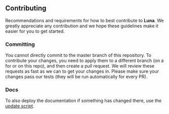 ## Contributing

Recommendations and requirements for how to best contribute to **Luna**.
We greatly appreciate any contribution and we hope these guidelines make it easier for you to get started.

### Committing

You cannot directly commit to the master branch of this repository.
To contribute your changes, you need to apply them to a different branch (on a for or on this repo), and then create a pull request.
We will review these requests as fast as we can to get your changes in.
Please make sure your changes pass our tests (they will be run automatically for every PR).

### Docs

To also deploy the documentation if something has changed there, use the [update script](./pages-publish.sh).
